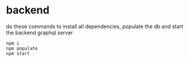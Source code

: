 # backend

do these commands to install all dependencies, populate the db and start the backend graphql server
```
npm i
npm populate
npm start
```
